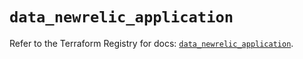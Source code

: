 # `data_newrelic_application`

Refer to the Terraform Registry for docs: [`data_newrelic_application`](https://registry.terraform.io/providers/newrelic/newrelic/3.36.1/docs/data-sources/application).
